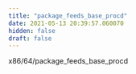 ```yaml
---
title: "package_feeds_base_procd"
date: 2021-05-13 20:39:57.060070
hidden: false
draft: false
---
```


x86/64/package_feeds_base_procd

